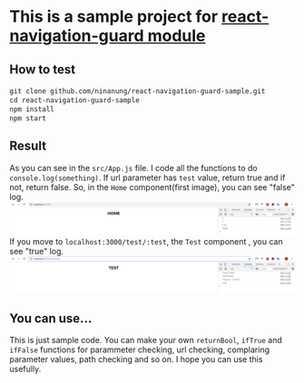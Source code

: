 # This is a sample project for [react-navigation-guard module](https://github.com/ninanung/react-navigation-guard)  

## How to test  
```
git clone github.com/ninanung/react-navigation-guard-sample.git
cd react-navigation-guard-sample
npm install
npm start
```  

## Result  
As you can see in the `src/App.js` file. I code all the functions to do `console.log(something)`. If url parameter has `test` value, return true and if not, return false. So, in the `Home` component(first image), you can see "false" log.  
![](./public/home.png)  
If you move to `localhost:3000/test/:test`, the `Test` component , you can see "true" log.  
![](./public/test.png)  

## You can use...  

This is just sample code. You can make your own `returnBool`, `ifTrue` and `ifFalse` functions for parammeter checking, url checking, complaring parameter values, path checking and so on. I hope you can use this usefully.  